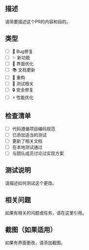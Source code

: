## 描述
请简要描述这个PR的内容和目的。

## 类型
- [ ] 🐛 Bug修复
- [ ] ✨ 新功能
- [ ] 🎨 界面优化
- [ ] 📚 文档更新
- [ ] 🔧 重构
- [ ] 🧪 测试相关
- [ ] 🔒 安全修复
- [ ] ⚡ 性能优化

## 检查清单
- [ ] 代码遵循项目编码规范
- [ ] 已添加适当的测试
- [ ] 更新了相关文档
- [ ] 在本地测试通过
- [ ] 与团队成员讨论过实现方案

## 测试说明
请描述如何测试这个更改。

## 相关问题
如果有相关的问题或任务，请在这里引用。

## 截图（如果适用）
如果有界面更改，请添加截图。
